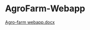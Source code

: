 # AgroFarm-Webapp
[Agro-farm webapp.docx](https://github.com/Sanulone/AgroFarm-Webapp/files/6195977/Agro-farm.webapp.docx)
